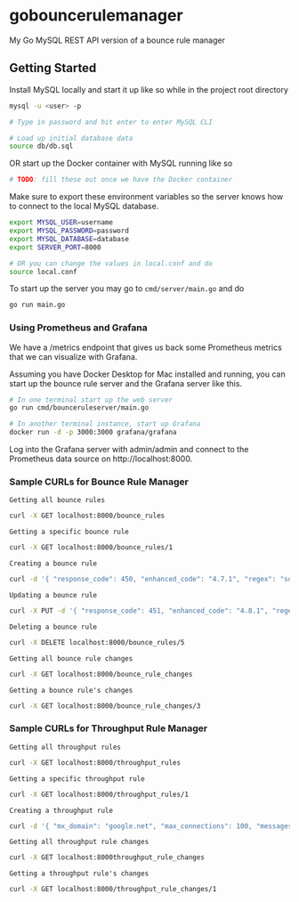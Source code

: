 # gobouncerulemanager

My Go MySQL REST API version of a bounce rule manager

## Getting Started

Install MySQL locally and start it up like so while in the project root directory

```bash
mysql -u <user> -p

# Type in password and hit enter to enter MySQL CLI

# Load up initial database data
source db/db.sql

```

OR start up the Docker container with MySQL running like so

```bash
# TODO: fill these out once we have the Docker container
```

Make sure to export these environment variables so the server knows how to connect to the local MySQL database.

```bash
export MYSQL_USER=username
export MYSQL_PASSWORD=password
export MYSQL_DATABASE=database
export SERVER_PORT=8000

# OR you can change the values in local.conf and do
source local.conf
```

To start up the server you may go to `cmd/server/main.go` and do

```bash
go run main.go
```

### Using Prometheus and Grafana

We have a /metrics endpoint that gives us back some Prometheus metrics that we can visualize with Grafana.

Assuming you have Docker Desktop for Mac installed and running, you can start up the bounce rule server and the Grafana server like this.

```bash
# In one terminal start up the web server
go run cmd/bounceruleserver/main.go

# In another terminal instance, start up Grafana
docker run -d -p 3000:3000 grafana/grafana
```

Log into the Grafana server with admin/admin and connect to the Prometheus data source on http://localhost:8000.

### Sample CURLs for Bounce Rule Manager

`Getting all bounce rules`

```bash
curl -X GET localhost:8000/bounce_rules
```

`Getting a specific bounce rule`

```bash
curl -X GET localhost:8000/bounce_rules/1
```

`Creating a bounce rule`

```bash
curl -d '{ "response_code": 450, "enhanced_code": "4.7.1", "regex": "someregex", "priority": 0, "description": "some description", "bounce_action": "no_action"}' -H 'Content-Type: application/json' localhost:8000/bounce_rules
```

`Updating a bounce rule`

```bash
curl -X PUT -d '{ "response_code": 451, "enhanced_code": "4.8.1", "regex": "somenewregex", "priority": 0, "description": "some description", "bounce_action": "no_action"}' -H 'Content-Type: application/json' localhost:8000/bounce_rules/5
```

`Deleting a bounce rule`

```bash
curl -X DELETE localhost:8000/bounce_rules/5
```

`Getting all bounce rule changes`

```bash
curl -X GET localhost:8000/bounce_rule_changes
```

`Getting a bounce rule's changes`

```bash
curl -X GET localhost:8000/bounce_rule_changes/3
```

### Sample CURLs for Throughput Rule Manager

`Getting all throughput rules`

```bash
curl -X GET localhost:8000/throughput_rules
```

`Getting a specific throughput rule`

```bash
curl -X GET localhost:8000/throughput_rules/1
```

`Creating a throughput rule`

```bash
curl -d '{ "mx_domain": "google.net", "max_connections": 100, "messages_per_connection": 100, "connection_ttl_millis": 1000}' -H 'Content-Type: application/json' localhost:8000/throughput_rules
```

`Getting all throughput rule changes`

```bash
curl -X GET localhost:8000throughput_rule_changes
```

`Getting a throughput rule's changes`

```bash
curl -X GET localhost:8000/throughput_rule_changes/1
```
